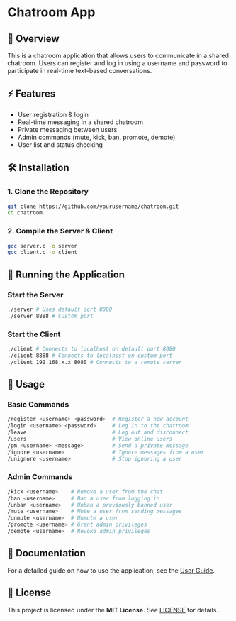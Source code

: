 # Chatroom App

## 📌 Overview
This is a chatroom application that allows users to communicate in a shared chatroom. Users can register and log in using a username and password to participate in real-time text-based conversations.

## ⚡ Features
- User registration & login
- Real-time messaging in a shared chatroom
- Private messaging between users
- Admin commands (mute, kick, ban, promote, demote)
- User list and status checking

## 🛠 Installation
### **1. Clone the Repository**
```sh
git clone https://github.com/yourusername/chatroom.git
cd chatroom
```
### **2. Compile the Server & Client**
```sh
gcc server.c -o server
gcc client.c -o client
```

## 🚀 Running the Application
### **Start the Server**
```sh
./server # Uses default port 8080
./server 8888 # Custom port
```

### **Start the Client**
```sh
./client # Connects to localhost on default port 8080
./client 8888 # Connects to localhost on custom port
./client 192.168.x.x 8080 # Connects to a remote server
```

## 💬 Usage
### **Basic Commands**
```sh
/register <username> <password>  # Register a new account
/login <username> <password>     # Log in to the chatroom
/leave                           # Log out and disconnect
/users                           # View online users
/pm <username> <message>         # Send a private message
/ignore <username>               # Ignore messages from a user
/unignore <username>             # Stop ignoring a user
```
### **Admin Commands**
```sh
/kick <username>    # Remove a user from the chat
/ban <username>     # Ban a user from logging in
/unban <username>   # Unban a previously banned user
/mute <username>    # Mute a user from sending messages
/unmute <username>  # Unmute a user
/promote <username> # Grant admin privileges
/demote <username>  # Revoke admin privileges
```

## 📄 Documentation
For a detailed guide on how to use the application, see the [User Guide](docs/USAGE.md).

## 📜 License
This project is licensed under the **MIT License**. See [LICENSE](LICENSE) for details.


